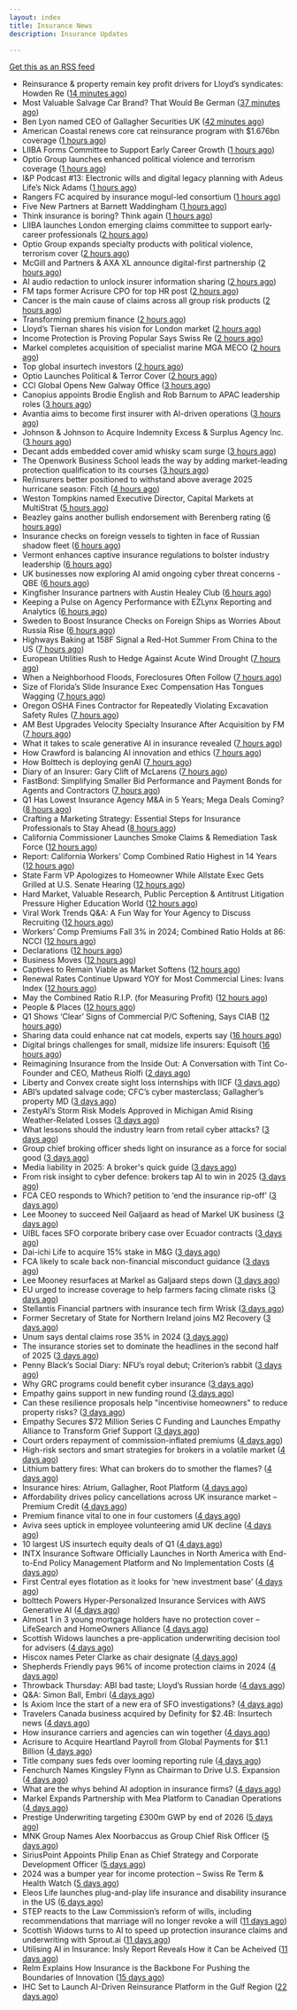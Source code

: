 ```yaml
---
layout: index
title: Insurance News
description: Insurance Updates

---
```


[Get this as an RSS feed](/insurance.rss)

<!-- news_marker starts -->
- Reinsurance & property remain key profit drivers for Lloyd’s syndicates: Howden Re ([14 minutes ago](https://www.reinsurancene.ws/reinsurance-property-remain-key-profit-drivers-for-lloyds-syndicates-howden-re/))
- Most Valuable Salvage Car Brand? That Would Be German ([37 minutes ago](https://insurance-edge.net/2025/06/02/most-valuable-salvage-car-brand-that-would-be-german/))
- Ben Lyon named CEO of Gallagher Securities UK ([42 minutes ago](https://www.reinsurancene.ws/ben-lyon-named-ceo-of-gallagher-securities-uk/))
- American Coastal renews core cat reinsurance program with $1.676bn coverage ([1 hours ago](https://www.reinsurancene.ws/american-coastal-renews-core-cat-reinsurance-program-with-1-676bn-coverage/))
- LIIBA Forms Committee to Support Early Career Growth ([1 hours ago](https://insurance-edge.net/2025/06/02/liiba-forms-committee-to-support-early-career-growth/))
- Optio Group launches enhanced political violence and terrorism coverage ([1 hours ago](https://www.reinsurancene.ws/optio-group-launches-enhanced-political-violence-and-terrorism-coverage/))
- I&P Podcast #13: Electronic wills and digital legacy planning with Adeus Life’s Nick Adams ([1 hours ago](https://ifamagazine.com/ip-podcast-13-electronic-wills-and-digital-legacy-planning-with-adeus-lifes-nick-adams/))
- Rangers FC acquired by insurance mogul-led consortium ([1 hours ago](https://www.insurancebusinessmag.com/uk/news/breaking-news/rangers-fc-acquired-by-insurance-mogulled-consortium-537610.aspx))
- Five New Partners at Barnett Waddingham ([1 hours ago](https://insurance-edge.net/2025/06/02/five-new-partners-at-barnett-waddingham/))
- Think insurance is boring? Think again ([1 hours ago](https://www.insurancebusinessmag.com/uk/news/breaking-news/think-insurance-is-boring-think-again-537609.aspx))
- LIIBA launches London emerging claims committee to support early-career professionals ([2 hours ago](https://www.insurancebusinessmag.com/uk/news/breaking-news/liiba-launches-london-emerging-claims-committee-to-support-earlycareer-professionals-537608.aspx))
- Optio Group expands specialty products with political violence, terrorism cover ([2 hours ago](https://www.insurancebusinessmag.com/uk/news/breaking-news/optio-group-expands-specialty-products-with-political-violence-terrorism-cover-537607.aspx))
- McGill and Partners & AXA XL announce digital-first partnership ([2 hours ago](https://www.reinsurancene.ws/mcgill-and-partners-axa-xl-announce-digital-first-partnership/))
- AI audio redaction to unlock insurer information sharing ([2 hours ago](https://www.postonline.co.uk/technology/7957736/ai-audio-redaction-to-unlock-insurer-information-sharing))
- FM taps former Acrisure CPO for top HR post ([2 hours ago](https://www.insurancebusinessmag.com/uk/news/breaking-news/fm-taps-former-acrisure-cpo-for-top-hr-post-537606.aspx))
- Cancer is the main cause of claims across all group risk products ([2 hours ago](https://ifamagazine.com/cancer-is-the-main-cause-of-claims-across-all-group-risk-products/))
- Transforming premium finance ([2 hours ago](https://www.insurancebusinessmag.com/uk/tv/transforming-premium-finance-537605.aspx))
- Lloyd’s Tiernan shares his vision for London market ([2 hours ago](https://www.postonline.co.uk/lloyd%E2%80%99slondon/7957845/lloyd%E2%80%99s-tiernan-shares-his-vision-for-london-market))
- Income Protection is Proving Popular Says Swiss Re ([2 hours ago](https://insurance-edge.net/2025/06/02/income-protection-is-proving-popular-says-swiss-re/))
- Markel completes acquisition of specialist marine MGA MECO ([2 hours ago](https://www.reinsurancene.ws/markel-completes-acquisition-of-specialist-marine-mga-meco/))
- Top global insurtech investors ([2 hours ago](https://www.dig-in.com/list/top-global-insurtech-investors))
- Optio Launches Political & Terror Cover ([2 hours ago](https://insurance-edge.net/2025/06/02/optio-launches-political-terror-cover/))
- CCI Global Opens New Galway Office ([3 hours ago](https://insurance-edge.net/2025/06/02/cci-global-opens-new-galway-office/))
- Canopius appoints Brodie English and Rob Barnum to APAC leadership roles ([3 hours ago](https://www.reinsurancene.ws/canopius-appoints-brodie-english-and-rob-barnum-to-apac-leadership-roles/))
- Avantia aims to become first insurer with AI-driven operations ([3 hours ago](https://www.postonline.co.uk/personal/7957719/avantia-aims-to-become-first-insurer-with-ai-driven-operations))
- Johnson & Johnson to Acquire Indemnity Excess & Surplus Agency Inc. ([3 hours ago](https://www.insurancejournal.com/services/newswire/2025/06/02/824650.htm))
- Decant adds embedded cover amid whisky scam surge ([3 hours ago](https://www.postonline.co.uk/broker/7957840/decant-adds-embedded-cover-amid-whisky-scam-surge))
- The Openwork Business School leads the way by adding market-leading protection qualification to its courses ([3 hours ago](https://ifamagazine.com/the-openwork-business-school-leads-the-way-by-adding-market-leading-protection-qualification-to-its-courses/))
- Re/insurers better positioned to withstand above average 2025 hurricane season: Fitch ([4 hours ago](https://www.reinsurancene.ws/re-insurers-better-positioned-to-withstand-above-average-2025-hurricane-season-fitch/))
- Weston Tompkins named Executive Director, Capital Markets at MultiStrat ([5 hours ago](https://www.reinsurancene.ws/weston-tompkins-named-executive-director-capital-markets-at-multistrat/))
- Beazley gains another bullish endorsement with Berenberg rating ([6 hours ago](https://www.insurancebusinessmag.com/uk/news/breaking-news/beazley-gains-another-bullish-endorsement-with-berenberg-rating-537590.aspx))
- Insurance checks on foreign vessels to tighten in face of Russian shadow fleet ([6 hours ago](https://www.insurancebusinessmag.com/uk/news/marine/insurance-checks-on-foreign-vessels-to-tighten-in-face-of-russian-shadow-fleet-537589.aspx))
- Vermont enhances captive insurance regulations to bolster industry leadership ([6 hours ago](https://www.reinsurancene.ws/vermont-enhances-captive-insurance-regulations-to-bolster-industry-leadership/))
- UK businesses now exploring AI amid ongoing cyber threat concerns - QBE ([6 hours ago](https://www.insurancebusinessmag.com/uk/news/cyber/uk-businesses-now-exploring-ai-amid-ongoing-cyber-threat-concerns--qbe-537588.aspx))
- Kingfisher Insurance partners with Austin Healey Club ([6 hours ago](https://www.insurancebusinessmag.com/uk/news/auto-motor/kingfisher-insurance-partners-with-austin-healey-club-537587.aspx))
- Keeping a Pulse on Agency Performance with EZLynx Reporting and Analytics ([6 hours ago](https://www.insurancejournal.com/blogs/ezlynx/2025/06/02/825760.htm))
- Sweden to Boost Insurance Checks on Foreign Ships as Worries About Russia Rise ([6 hours ago](https://www.insurancejournal.com/news/international/2025/06/02/825781.htm))
- Highways Baking at 158F Signal a Red-Hot Summer From China to the US ([7 hours ago](https://www.insurancejournal.com/news/national/2025/06/02/825791.htm))
- European Utilities Rush to Hedge Against Acute Wind Drought ([7 hours ago](https://www.insurancejournal.com/news/international/2025/06/02/825751.htm))
- When a Neighborhood Floods, Foreclosures Often Follow ([7 hours ago](https://www.insurancejournal.com/news/national/2025/06/02/825787.htm))
- Size of Florida’s Slide Insurance Exec Compensation Has Tongues Wagging ([7 hours ago](https://www.insurancejournal.com/news/southeast/2025/06/02/825796.htm))
- Oregon OSHA Fines Contractor for Repeatedly Violating Excavation Safety Rules ([7 hours ago](https://www.insurancejournal.com/news/west/2025/06/02/825548.htm))
- AM Best Upgrades Velocity Specialty Insurance After Acquisition by FM ([7 hours ago](https://www.insurancejournal.com/news/east/2025/06/02/825697.htm))
- What it takes to scale generative AI in insurance revealed ([7 hours ago](https://www.postonline.co.uk/technology/7957593/what-it-takes-to-scale-generative-ai-in-insurance-revealed))
- How Crawford is balancing AI innovation and ethics ([7 hours ago](https://www.postonline.co.uk/technology/7957678/how-crawford-is-balancing-ai-innovation-and-ethics))
- How Bolttech is deploying genAI ([7 hours ago](https://www.postonline.co.uk/technology/7957814/how-bolttech-is-deploying-genai))
- Diary of an Insurer: Gary Clift of McLarens ([7 hours ago](https://www.postonline.co.uk/claims/7957472/diary-of-an-insurer-gary-clift-of-mclarens))
- FastBond: Simplifying Smaller Bid Performance and Payment Bonds for Agents and Contractors ([7 hours ago](https://www.insurancejournal.com/blogs/old-republic-surety/2025/06/02/817225.htm))
- Q1 Has Lowest Insurance Agency M&A in 5 Years; Mega Deals Coming? ([8 hours ago](https://www.insurancejournal.com/magazines/mag-features/2025/06/02/825577.htm))
- Crafting a Marketing Strategy: Essential Steps for Insurance Professionals to Stay Ahead ([8 hours ago](https://www.insurancejournal.com/magazines/mag-features/2025/06/02/825584.htm))
- California Commissioner Launches Smoke Claims & Remediation Task Force ([12 hours ago](https://www.insurancejournal.com/magazines/mag-features/2025/06/02/825573.htm))
- Report: California Workers’ Comp Combined Ratio Highest in 14 Years ([12 hours ago](https://www.insurancejournal.com/magazines/mag-features/2025/06/02/825572.htm))
- State Farm VP Apologizes to Homeowner While Allstate Exec Gets Grilled at U.S. Senate Hearing ([12 hours ago](https://www.insurancejournal.com/magazines/mag-features/2025/06/02/825571.htm))
- Hard Market, Valuable Research, Public Perception & Antitrust Litigation Pressure Higher Education World ([12 hours ago](https://www.insurancejournal.com/magazines/mag-features/2025/06/02/825570.htm))
- Viral Work Trends Q&A: A Fun Way for Your Agency to Discuss Recruiting ([12 hours ago](https://www.insurancejournal.com/magazines/mag-features/2025/06/02/825569.htm))
- Workers’ Comp Premiums Fall 3% in 2024; Combined Ratio Holds at 86: NCCI ([12 hours ago](https://www.insurancejournal.com/magazines/mag-features/2025/06/02/825568.htm))
- Declarations ([12 hours ago](https://www.insurancejournal.com/magazines/mag-declarations/2025/06/02/825567.htm))
- Business Moves ([12 hours ago](https://www.insurancejournal.com/magazines/mag-business-moves/2025/06/02/825566.htm))
- Captives to Remain Viable as Market Softens ([12 hours ago](https://www.insurancejournal.com/magazines/mag-features/2025/06/02/825565.htm))
- Renewal Rates Continue Upward YOY for Most Commercial Lines: Ivans Index ([12 hours ago](https://www.insurancejournal.com/magazines/mag-features/2025/06/02/825564.htm))
- May the Combined Ratio R.I.P. (for Measuring Profit) ([12 hours ago](https://www.insurancejournal.com/magazines/mag-features/2025/06/02/825563.htm))
- People & Places ([12 hours ago](https://www.insurancejournal.com/magazines/mag-people/2025/06/02/825562.htm))
- Q1 Shows ‘Clear’ Signs of Commercial P/C Softening, Says CIAB ([12 hours ago](https://www.insurancejournal.com/magazines/mag-features/2025/06/02/825561.htm))
- Sharing data could enhance nat cat models, experts say ([16 hours ago](https://www.dig-in.com/news/sharing-data-could-enhance-nat-cat-models-experts-say))
- Digital brings challenges for small, midsize life insurers: Equisoft ([16 hours ago](https://www.dig-in.com/news/digital-brings-challenges-for-small-midsize-life-insurers-equisoft))
- Reimagining Insurance from the Inside Out: A Conversation with Tint Co-Founder and CEO, Matheus Riolfi ([2 days ago](https://www.insurtechinsights.com/reimagining-insurance-from-the-inside-out-a-conversation-with-tint-co-founder-and-ceo-matheus-riolfi/))
- Liberty and Convex create sight loss internships with IICF ([3 days ago](https://www.postonline.co.uk/people/7957838/liberty-and-convex-create-sight-loss-internships-with-iicf))
- ABI’s updated salvage code; CFC’s cyber masterclass; Gallagher’s property MD ([3 days ago](https://www.postonline.co.uk/news/7957830/abis-updated-salvage-code-cfcs-cyber-masterclass-gallaghers-property-md))
- ZestyAI’s Storm Risk Models Approved in Michigan Amid Rising Weather-Related Losses ([3 days ago](https://www.insurtechinsights.com/zestyais-storm-risk-models-approved-in-michigan-amid-rising-weather-related-losses/))
- What lessons should the industry learn from retail cyber attacks? ([3 days ago](https://www.postonline.co.uk/technology/7957834/what-lessons-should-the-industry-learn-from-retail-cyber-attacks))
- Group chief broking officer sheds light on insurance as a force for social good ([3 days ago](https://www.insurancebusinessmag.com/uk/news/breaking-news/group-chief-broking-officer-sheds-light-on-insurance-as-a-force-for-social-good-537472.aspx))
- Media liability in 2025: A broker's quick guide ([3 days ago](https://www.insurancebusinessmag.com/uk/news/professional-liability/media-liability-in-2025-a-brokers-quick-guide-537471.aspx))
- From risk insight to cyber defence: brokers tap AI to win in 2025 ([3 days ago](https://www.insurancebusinessmag.com/uk/news/technology/from-risk-insight-to-cyber-defence-brokers-tap-ai-to-win-in-2025-537470.aspx))
- FCA CEO responds to Which? petition to ‘end the insurance rip-off’ ([3 days ago](https://www.postonline.co.uk/news/7957839/fca-ceo-responds-to-which-petition-to-end-the-insurance-rip-off))
- Lee Mooney to succeed Neil Galjaard as head of Markel UK business ([3 days ago](https://www.insurancebusinessmag.com/uk/news/breaking-news/lee-mooney-to-succeed-neil-galjaard-as-head-of-markel-uk-business-537469.aspx))
- UIBL faces SFO corporate bribery case over Ecuador contracts ([3 days ago](https://www.insurancebusinessmag.com/uk/news/breaking-news/uibl-faces-sfo-corporate-bribery-case-over-ecuador-contracts-537468.aspx))
- Dai-ichi Life to acquire 15% stake in M&G ([3 days ago](https://www.insurancebusinessmag.com/uk/news/breaking-news/daiichi-life-to-acquire-15-stake-in-mandg-537467.aspx))
- FCA likely to scale back non-financial misconduct guidance ([3 days ago](https://www.postonline.co.uk/regulation/7957826/fca-likely-to-scale-back-non-financial-misconduct-guidance))
- Lee Mooney resurfaces at Markel as Galjaard steps down ([3 days ago](https://www.postonline.co.uk/news/7957836/lee-mooney-resurfaces-at-markel-as-galjaard-steps-down))
- EU urged to increase coverage to help farmers facing climate risks ([3 days ago](https://www.insurancebusinessmag.com/uk/news/environmental/eu-urged-to-increase-coverage-to-help-farmers-facing-climate-risks-537453.aspx))
- Stellantis Financial partners with insurance tech firm Wrisk ([3 days ago](https://www.insurancebusinessmag.com/uk/news/auto-motor/stellantis-financial-partners-with-insurance-tech-firm-wrisk-537452.aspx))
- Former Secretary of State for Northern Ireland joins M2 Recovery ([3 days ago](https://www.insurancebusinessmag.com/uk/news/breaking-news/former-secretary-of-state-for-northern-ireland-joins-m2-recovery-537451.aspx))
- Unum says dental claims rose 35% in 2024 ([3 days ago](https://www.insurancebusinessmag.com/uk/news/life-insurance/unum-says-dental-claims-rose-35-in-2024-537450.aspx))
- The insurance stories set to dominate the headlines in the second half of 2025 ([3 days ago](https://www.postonline.co.uk/commercial/7957828/the-insurance-stories-set-to-dominate-the-headlines-in-the-second-half-of-2025))
- Penny Black’s Social Diary: NFU’s royal debut; Criterion’s rabbit ([3 days ago](https://www.postonline.co.uk/people/7957615/penny-black%E2%80%99s-social-diary-nfu%E2%80%99s-royal-debut-criterion%E2%80%99s-rabbit))
- Why GRC programs could benefit cyber insurance ([3 days ago](https://www.dig-in.com/opinion/why-grc-programs-could-benefit-cyber-insurance))
- Empathy gains support in new funding round ([3 days ago](https://www.dig-in.com/news/empathy-gains-support-in-new-funding-round))
- Can these resilience proposals help "incentivise homeowners" to reduce property risks? ([3 days ago](https://www.insurancebusinessmag.com/uk/news/property-insurance/can-these-resilience-proposals-help-incentivise-homeowners-to-reduce-property-risks-537412.aspx))
- Empathy Secures $72 Million Series C Funding and Launches Empathy Alliance to Transform Grief Support ([3 days ago](https://www.insurtechinsights.com/empathy-secures-72-million-series-c-funding-and-launches-empathy-alliance-to-transform-grief-support/))
- Court orders repayment of commission-inflated premiums ([4 days ago](https://www.postonline.co.uk/commercial/7957833/court-orders-repayment-of-commission-inflated-premiums))
- High-risk sectors and smart strategies for brokers in a volatile market ([4 days ago](https://www.insurancebusinessmag.com/uk/news/breaking-news/highrisk-sectors-and-smart-strategies-for-brokers-in-a-volatile-market-537319.aspx))
- Lithium battery fires: What can brokers do to smother the flames? ([4 days ago](https://www.insurancebusinessmag.com/uk/news/auto-motor/lithium-battery-fires-what-can-brokers-do-to-smother-the-flames-537318.aspx))
- Insurance hires: Atrium, Gallagher, Root Platform ([4 days ago](https://www.insurancebusinessmag.com/uk/news/breaking-news/insurance-hires-atrium-gallagher-root-platform-537317.aspx))
- Affordability drives policy cancellations across UK insurance market – Premium Credit ([4 days ago](https://www.insurancebusinessmag.com/uk/news/auto-motor/affordability-drives-policy-cancellations-across-uk-insurance-market--premium-credit-537316.aspx))
- Premium finance vital to one in four customers ([4 days ago](https://www.postonline.co.uk/personal/7957831/premium-finance-vital-to-one-in-four-customers))
- Aviva sees uptick in employee volunteering amid UK decline ([4 days ago](https://www.postonline.co.uk/people/7957801/aviva-sees-uptick-in-employee-volunteering-amid-uk-decline))
- 10 largest US insurtech equity deals of Q1 ([4 days ago](https://www.dig-in.com/list/10-largest-us-insurtech-equity-deals-of-q1))
- INTX Insurance Software Officially Launches in North America with End-to-End Policy Management Platform and No Implementation Costs ([4 days ago](https://www.insurtechinsights.com/intx-insurance-software-officially-launches-in-north-america-with-end-to-end-policy-management-platform-and-no-implementation-costs/))
- First Central eyes flotation as it looks for ‘new investment base’ ([4 days ago](https://www.postonline.co.uk/news/7957822/first-central-eyes-flotation-as-it-looks-for-%E2%80%98new-investment-base%E2%80%99))
- bolttech Powers Hyper-Personalized Insurance Services with AWS Generative AI ([4 days ago](https://www.insurtechinsights.com/bolttech-powers-hyper-personalized-insurance-services-with-aws-generative-ai/))
- Almost 1 in 3 young mortgage holders have no protection cover – LifeSearch and HomeOwners Alliance ([4 days ago](https://ifamagazine.com/almost-1-in-3-young-mortgage-holders-have-no-protection-cover-lifesearch-and-homeowners-alliance/))
- Scottish Widows launches a pre-application underwriting decision tool for advisers ([4 days ago](https://ifamagazine.com/scottish-widows-launches-a-pre-application-underwriting-decision-tool-for-advisers/))
- Hiscox names Peter Clarke as chair designate ([4 days ago](https://www.postonline.co.uk/news/7957829/hiscox-names-peter-clarke-as-chair-designate))
- Shepherds Friendly pays 96% of income protection claims in 2024 ([4 days ago](https://ifamagazine.com/shepherds-friendly-pays-96-of-income-protection-claims-in-2024/))
- Throwback Thursday: ABI bad taste; Lloyd’s Russian horde ([4 days ago](https://www.postonline.co.uk/lloyd%E2%80%99slondon/7956606/throwback-thursday-abi-bad-taste-lloyd%E2%80%99s-russian-horde))
- Q&A: Simon Ball, Embri ([4 days ago](https://www.postonline.co.uk/technology/7957476/qa-simon-ball-embri))
- Is Axiom Ince the start of a new era of SFO investigations? ([4 days ago](https://www.postonline.co.uk/broker/7957763/is-axiom-ince-the-start-of-a-new-era-of-sfo-investigations))
- Travelers Canada business acquired by Definity for $2.4B: Insurtech news ([4 days ago](https://www.dig-in.com/news/travelers-canada-acquired-by-definity-2-4b-insurtech-news))
- How insurance carriers and agencies can win together ([4 days ago](https://www.dig-in.com/opinion/how-insurance-carriers-and-agencies-can-win-together))
- Acrisure to Acquire Heartland Payroll from Global Payments for $1.1 Billion ([4 days ago](https://www.insurtechinsights.com/acrisure-to-acquire-heartland-payroll-from-global-payments-for-1-1-billion/))
- Title company sues feds over looming reporting rule ([4 days ago](https://www.dig-in.com/news/title-company-sues-feds-over-looming-reporting-rule))
- Fenchurch Names Kingsley Flynn as Chairman to Drive U.S. Expansion ([4 days ago](https://www.insurtechinsights.com/fenchurch-names-kingsley-flynn-as-chairman-to-drive-u-s-expansion/))
- What are the whys behind AI adoption in insurance firms? ([4 days ago](https://www.dig-in.com/news/what-are-the-whys-behind-ai-adoption-in-insurance-firms))
- Markel Expands Partnership with Mea Platform to Canadian Operations ([4 days ago](https://www.insurtechinsights.com/markel-expands-partnership-with-mea-platform-to-canadian-operations/))
- Prestige Underwriting targeting £300m GWP by end of 2026 ([5 days ago](https://www.postonline.co.uk/news/7957825/prestige-underwriting-targeting-%C2%A3300m-gwp-by-end-of-2026))
- MNK Group Names Alex Noorbaccus as Group Chief Risk Officer ([5 days ago](https://www.insurtechinsights.com/mnk-group-names-alex-noorbaccus-as-group-chief-risk-officer/))
- SiriusPoint Appoints Philip Enan as Chief Strategy and Corporate Development Officer ([5 days ago](https://www.insurtechinsights.com/siriuspoint-appoints-philip-enan-as-chief-strategy-and-corporate-development-officer/))
- 2024 was a bumper year for income protection – Swiss Re Term & Health Watch ([5 days ago](https://ifamagazine.com/2024-was-a-bumper-year-for-income-protection-swiss-re-term-health-watch/))
- Eleos Life launches plug-and-play life insurance and disability insurance in the US ([6 days ago](https://ifamagazine.com/eleos-life-launches-plug-and-play-life-insurance-and-disability-insurance-in-the-us/))
- STEP reacts to the Law Commission’s reform of wills, including recommendations that marriage will no longer revoke a will ([11 days ago](https://ifamagazine.com/step-reacts-to-the-law-commissions-reform-of-wills-including-recommendations-that-marriage-will-no-longer-revoke-a-will/))
- Scottish Widows turns to AI to speed up protection insurance claims and underwriting with Sprout.ai ([11 days ago](https://ifamagazine.com/scottish-widows-turns-to-ai-to-speed-up-protection-insurance-claims-and-underwriting-with-sprout-ai/))
- Utilising AI in Insurance: Insly Report Reveals How it Can be Acheived ([11 days ago](https://thefintechtimes.com/utilising-ai-in-insurance-insly-report-reveals-how-it-can-be-acheived/))
- Relm Explains How Insurance is the Backbone For Pushing the Boundaries of Innovation ([15 days ago](https://thefintechtimes.com/relm-explains-how-insurance-is-the-backbone-for-pushing-the-boundaries-of-innovation/))
- IHC Set to Launch AI-Driven Reinsurance Platform in the Gulf Region ([22 days ago](https://thefintechtimes.com/ihc-set-to-launch-ai-driven-reinsurance-platform/))

<!-- news_marker ends -->